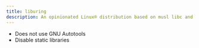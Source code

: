 ```yaml
---
title: liburing
description: An opinionated Linux® distribution based on musl libc and toybox
---
```


- Does not use GNU Autotools
- Disable static libraries
